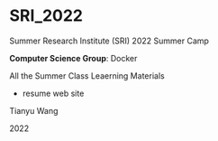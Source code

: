 # SRI_2022
Summer Research Institute (SRI) 2022 Summer Camp

**Computer Science Group**: Docker

All the Summer Class Leaerning Materials
- resume web site


Tianyu Wang

2022

